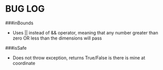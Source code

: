 # BUG LOG

###inBounds
- Uses || instead of && operator, meaning that any number greater than zero OR less than the dimensions will pass

###isSafe
- Does not throw exception, returns True/False is there is mine at coordinate

